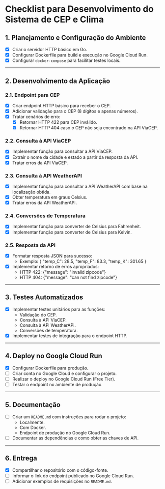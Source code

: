 # Checklist para Desenvolvimento do Sistema de CEP e Clima

## 1. Planejamento e Configuração do Ambiente
- [x] Criar o servidor HTTP básico em Go.
- [x] Configurar Dockerfile para build e execução no Google Cloud Run.
- [X] Configurar `docker-compose` para facilitar testes locais.

---

## 2. Desenvolvimento da Aplicação
### 2.1. Endpoint para CEP
- [x] Criar endpoint HTTP básico para receber o CEP.
- [X] Adicionar validação para o CEP (8 dígitos e apenas números).
- [X] Tratar cenários de erro:
    - [X] Retornar HTTP 422 para CEP inválido.
    - [X] Retornar HTTP 404 caso o CEP não seja encontrado na API ViaCEP.

### 2.2. Consulta à API ViaCEP
- [X] Implementar função para consultar a API ViaCEP.
- [X] Extrair o nome da cidade e estado a partir da resposta da API.
- [X] Tratar erros da API ViaCEP.

### 2.3. Consulta à API WeatherAPI
- [X] Implementar função para consultar a API WeatherAPI com base na localização obtida.
- [X] Obter temperatura em graus Celsius.
- [X] Tratar erros da API WeatherAPI.

### 2.4. Conversões de Temperatura
- [X] Implementar função para converter de Celsius para Fahrenheit.
- [X] Implementar função para converter de Celsius para Kelvin.

### 2.5. Resposta da API
- [X] Formatar resposta JSON para sucesso:
    - Exemplo: { "temp_C": 28.5, "temp_F": 83.3, "temp_K": 301.65 }
- [X] Implementar retorno de erros apropriados:
    - HTTP 422: {"message": "invalid zipcode"}
    - HTTP 404: {"message": "can not find zipcode"}

---

## 3. Testes Automatizados
- [X] Implementar testes unitários para as funções:
    - Validação do CEP.
    - Consulta à API ViaCEP.
    - Consulta à API WeatherAPI.
    - Conversões de temperatura.
- [X] Implementar testes de integração para o endpoint HTTP.

---

## 4. Deploy no Google Cloud Run
- [x] Configurar Dockerfile para produção.
- [ ] Criar conta no Google Cloud e configurar o projeto.
- [ ] Realizar o deploy no Google Cloud Run (Free Tier).
- [ ] Testar o endpoint no ambiente de produção.

---

## 5. Documentação
- [ ] Criar um `README.md` com instruções para rodar o projeto:
    - Localmente.
    - Com Docker.
    - Endpoint de produção no Google Cloud Run.
- [ ] Documentar as dependências e como obter as chaves de API.

---

## 6. Entrega
- [X] Compartilhar o repositório com o código-fonte.
- [ ] Informar o link do endpoint publicado no Google Cloud Run.
- [ ] Adicionar exemplos de requisições no `README.md`.
